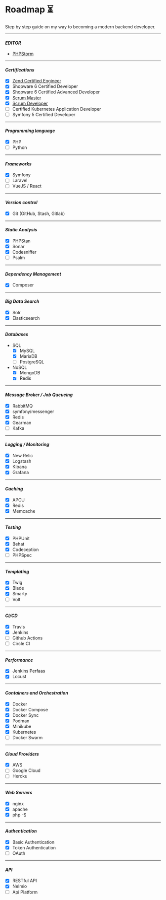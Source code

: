 # Roadmap ⏳

Step by step guide on my way to becoming a modern backend developer.

----
#### *EDITOR*
- [PHPStorm](https://www.jetbrains.com/phpstorm/)
----
#### *Certifications*
- [X] [Zend Certified Engineer](https://www.zend-zce.com/en/yellow-pages/ZEND028556)
- [x] Shopware 6 Certified Developer
- [x] Shopware 6 Certified Advanced Developer
- [x] [Scrum Master](https://www.scrum.org/user/205324)
- [x] [Scrum Developer](https://www.scrum.org/user/205324)
- [ ] Certified Kubernetes Application Developer
- [ ] Symfony 5 Certified Developer
----
#### *Programming language*
- [x] PHP
- [ ] Python
----
#### *Frameworks*
- [X] Symfony
- [ ] Laravel
- [ ] VueJS / React
----
#### *Version control*
- [x] Git (GitHub, Stash, Gitlab)
----
#### *Static Analysis*
- [X] PHPStan
- [X] Sonar
- [X] Codesniffer
- [ ] Psalm
----
#### *Dependency Management*
- [X] Composer
----
#### *Big Data Search*
- [x] Solr
- [X] Elasticsearch
----
#### *Databases*
* SQL
    - [x] MySQL
    - [X] MariaDB
    - [ ] PostgreSQL
* NoSQL
    - [x] MongoDB
    - [X] Redis
----
#### *Message Broker / Job Queueing*
- [X] RabbitMQ
- [X] symfony/messenger
- [X] Redis
- [X] Gearman
- [ ] Kafka
----
#### *Logging / Monitoring*
- [X] New Relic
- [X] Logstash
- [X] Kibana
- [X] Grafana
----
#### *Caching*
- [X] APCU
- [X] Redis
- [X] Memcache
----
#### *Testing*
- [X] PHPUnit
- [X] Behat
- [X] Codeception
- [ ] PHPSpec
----
#### *Templating*
- [X] Twig
- [X] Blade
- [X] Smarty
- [ ] Volt
----
#### *CI/CD*
- [X] Travis
- [X] Jenkins
- [ ] Github Actions
- [ ] Circle CI
----
#### *Performance*
- [X] Jenkins Perfaas
- [X] Locust
----
#### *Containers and Orchestration*
- [x] Docker
- [X] Docker Compose
- [X] Docker Sync
- [x] Podman
- [X] Minikube
- [X] Kubernetes
- [ ] Docker Swarm
----
#### *Cloud Providers*
- [X] AWS
- [ ] Google Cloud
- [ ] Heroku
----
#### *Web Servers*
- [X] nginx
- [x] apache
- [X] php -S
----
#### *Authentication*
- [X] Basic Authentication
- [X] Token Authentication
- [ ] OAuth
----
#### *API*
- [X] RESTful API
- [X] Nelmio
- [ ] Api Platform
